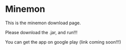 # Minemon

This is the minemon download page.

Please download the .jar, and run!!!

You can get the app on google play (link coming soon!!!)
